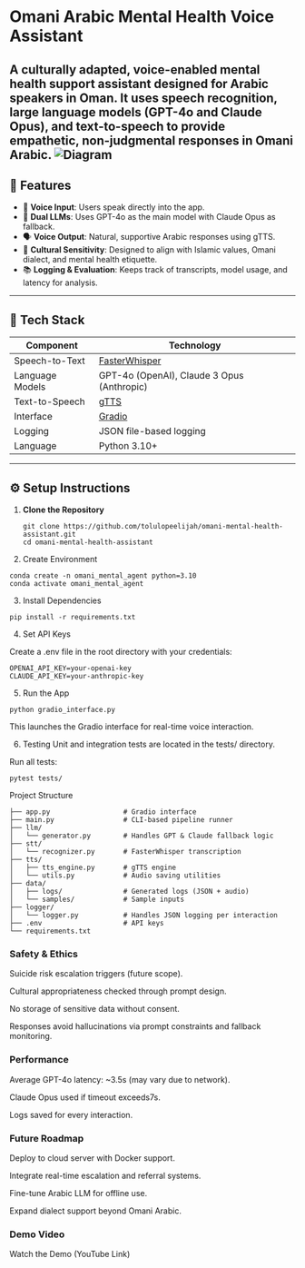 # Omani Arabic Mental Health Voice Assistant

A culturally adapted, voice-enabled mental health support assistant designed for Arabic speakers in Oman. It uses speech recognition, large language models (GPT-4o and Claude Opus), and text-to-speech to provide empathetic, non-judgmental responses in Omani Arabic.
![Diagram](image/ai_counsels.png)
---

## 📌 Features

- 🎤 **Voice Input**: Users speak directly into the app.
- 🧠 **Dual LLMs**: Uses GPT-4o as the main model with Claude Opus as fallback.
- 🗣️ **Voice Output**: Natural, supportive Arabic responses using gTTS.
- 🕌 **Cultural Sensitivity**: Designed to align with Islamic values, Omani dialect, and mental health etiquette.
- 📚 **Logging & Evaluation**: Keeps track of transcripts, model usage, and latency for analysis.

---

## 🧰 Tech Stack

| Component           | Technology                  |
|--------------------|-----------------------------|
| Speech-to-Text     | [FasterWhisper](https://github.com/guillaumekln/faster-whisper) |
| Language Models    | GPT-4o (OpenAI), Claude 3 Opus (Anthropic) |
| Text-to-Speech     | [gTTS](https://pypi.org/project/gTTS/) |
| Interface          | [Gradio](https://www.gradio.app/) |
| Logging            | JSON file-based logging |
| Language           | Python 3.10+ |

---

## ⚙️ Setup Instructions

1. **Clone the Repository**

   ```
   git clone https://github.com/tolulopeelijah/omani-mental-health-assistant.git
   cd omani-mental-health-assistant
   ```
2. Create Environment

```
conda create -n omani_mental_agent python=3.10
conda activate omani_mental_agent
```
3. Install Dependencies

```
pip install -r requirements.txt
```
4. Set API Keys

Create a .env file in the root directory with your credentials:

```
OPENAI_API_KEY=your-openai-key
CLAUDE_API_KEY=your-anthropic-key
```
5. Run the App

```
python gradio_interface.py
```
This launches the Gradio interface for real-time voice interaction.

6. Testing
Unit and integration tests are located in the tests/ directory.

Run all tests:

```
pytest tests/
```
Project Structure
```
├── app.py                  # Gradio interface
├── main.py                 # CLI-based pipeline runner
├── llm/
│   └── generator.py        # Handles GPT & Claude fallback logic
├── stt/
│   └── recognizer.py       # FasterWhisper transcription
├── tts/
│   ├── tts_engine.py       # gTTS engine
│   └── utils.py            # Audio saving utilities
├── data/
│   ├── logs/               # Generated logs (JSON + audio)
│   └── samples/            # Sample inputs
├── logger/
│   └── logger.py           # Handles JSON logging per interaction
├── .env                    # API keys
└── requirements.txt
```

### Safety & Ethics
Suicide risk escalation triggers (future scope).

Cultural appropriateness checked through prompt design.

No storage of sensitive data without consent.

Responses avoid hallucinations via prompt constraints and fallback monitoring.

### Performance
Average GPT-4o latency: ~3.5s (may vary due to network).

Claude Opus used if timeout exceeds7s.

Logs saved for every interaction.

### Future Roadmap
Deploy to cloud server with Docker support.

Integrate real-time escalation and referral systems.

Fine-tune Arabic LLM for offline use.

Expand dialect support beyond Omani Arabic.

### Demo Video
Watch the Demo (YouTube Link)
